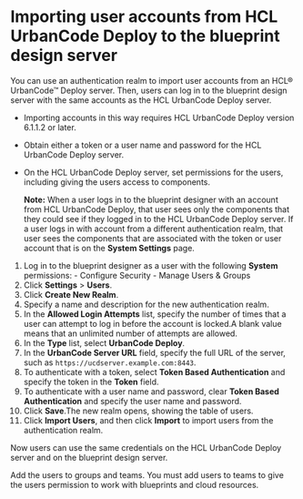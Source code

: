 # Importing user accounts from HCL UrbanCode Deploy to the blueprint design server

You can use an authentication realm to import user accounts from an HCL® UrbanCode™ Deploy server. Then, users can log in to the blueprint design server with the same accounts as the HCL UrbanCode Deploy server.

-   Importing accounts in this way requires HCL UrbanCode Deploy version 6.1.1.2 or later.
-   Obtain either a token or a user name and password for the HCL UrbanCode Deploy server.
-   On the HCL UrbanCode Deploy server, set permissions for the users, including giving the users access to components.

    **Note:** When a user logs in to the blueprint designer with an account from HCL UrbanCode Deploy, that user sees only the components that they could see if they logged in to the HCL UrbanCode Deploy server. If a user logs in with account from a different authentication realm, that user sees the components that are associated with the token or user account that is on the **System Settings** page.


1.   Log in to the blueprint designer as a user with the following **System** permissions: 
    -   Configure Security
    -   Manage Users & Groups
2.  Click **Settings** \> **Users**.
3.  Click **Create New Realm**. 
4.  Specify a name and description for the new authentication realm.
5.  In the **Allowed Login Attempts** list, specify the number of times that a user can attempt to log in before the account is locked.A blank value means that an unlimited number of attempts are allowed.
6.  In the **Type** list, select **UrbanCode Deploy**.
7.  In the **UrbanCode Server URL** field, specify the full URL of the server, such as `https://ucdserver.example.com:8443`. 
8.  To authenticate with a token, select **Token Based Authentication** and specify the token in the **Token** field. 
9.  To authenticate with a user name and password, clear **Token Based Authentication** and specify the user name and password. 
10. Click **Save**.The new realm opens, showing the table of users.
11. Click **Import Users**, and then click **Import** to import users from the authentication realm.

Now users can use the same credentials on the HCL UrbanCode Deploy server and on the blueprint design server.

Add the users to groups and teams. You must add users to teams to give the users permission to work with blueprints and cloud resources.

